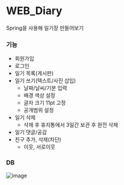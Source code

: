 # WEB_Diary
Spring을 사용해 일기장 만들어보기



### 기능

* 회원가입
* 로그인
* 일기 목록(게시판)
* 일기 쓰기(텍스트/사진 삽입)
  * 날짜/날씨/기분 입력
  * 배경 색상 설정
  * 글자 크기 11pt 고정
  * 공개범위 설정
* 일기 삭제
  * 삭제 후 휴지통에서 3일간 보관 후 완전 삭제 
* 일기 댓글/공감
* 친구 추가, 삭제(차단)
  * 이웃, 서로이웃   



### DB
![image](https://user-images.githubusercontent.com/48270067/146376019-d02d9d82-3f17-4f59-857b-7fe825ac0fbf.png)

